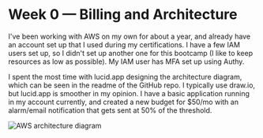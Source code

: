 # Week 0 — Billing and Architecture
I've been working with AWS on my own for about a year, and already have an account set up that I used during my certifications. I have a few IAM users set up, so I didn't set up another one for this bootcamp (I like to keep resources as low as possible). My IAM user has MFA set up using Authy.

I spent the most time with lucid.app designing the architecture diagram, which can be seen in the readme of the GitHub repo. I typically use draw.io, but lucid.app is smoother in my opinion. I have a basic application running in my account currently, and created a new budget for $50/mo with an alarm/email notification that gets sent at 50% of the threshold. 

![AWS architecture diagram](/workspace/aws-bootcamp/journal/week0/bootcamp-diagram.png)
